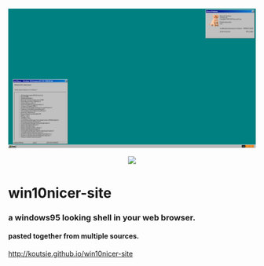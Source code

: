 ![Screenshot of win10nicer-site](win10nicer.png)
<p align="center">
<a href="https://hits.seeyoufarm.com"><img src="https://hits.seeyoufarm.com/api/count/incr/badge.svg?url=https%3A%2F%2Fgithub.com%2Fkoutsie%2Fwin10nicer-site&count_bg=%23FF4500&title_bg=%23555555&icon=windows95.svg&icon_color=%23FFFFFF&title=hits&edge_flat=true"></a>
</p>

# win10nicer-site 
### a windows95 looking shell in your web browser.
#### pasted together from multiple sources.
http://koutsie.github.io/win10nicer-site

